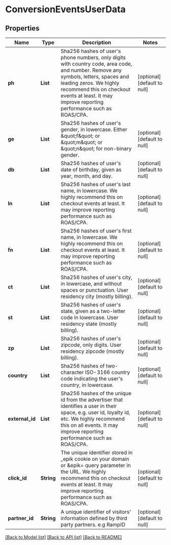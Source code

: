 # ConversionEventsUserData
## Properties

| Name | Type | Description | Notes |
|------------ | ------------- | ------------- | -------------|
| **ph** | **List** | Sha256 hashes of user&#39;s phone numbers, only digits with country code, area code, and number. Remove any symbols, letters, spaces and leading zeros. We highly recommend this on checkout events at least. It may improve reporting performance such as ROAS/CPA. | [optional] [default to null] |
| **ge** | **List** | Sha256 hashes of user&#39;s gender, in lowercase. Either \&quot;f\&quot; or \&quot;m\&quot; or \&quot;n\&quot; for non-binary gender. | [optional] [default to null] |
| **db** | **List** | Sha256 hashes of user&#39;s date of birthday, given as year, month, and day. | [optional] [default to null] |
| **ln** | **List** | Sha256 hashes of user&#39;s last name, in lowercase. We highly recommend this on checkout events at least. It may improve reporting performance such as ROAS/CPA. | [optional] [default to null] |
| **fn** | **List** | Sha256 hashes of user&#39;s first name, in lowercase. We highly recommend this on checkout events at least. It may improve reporting performance such as ROAS/CPA. | [optional] [default to null] |
| **ct** | **List** | Sha256 hashes of user&#39;s city, in lowercase, and without spaces or punctuation. User residency city (mostly billing). | [optional] [default to null] |
| **st** | **List** | Sha256 hashes of user&#39;s state, given as a two-letter code in lowercase. User residency state (mostly billing). | [optional] [default to null] |
| **zp** | **List** | Sha256 hashes of user&#39;s zipcode, only digits. User residency zipcode (mostly billing). | [optional] [default to null] |
| **country** | **List** | Sha256 hashes of two-character ISO-3166 country code indicating the user&#39;s country, in lowercase. | [optional] [default to null] |
| **external\_id** | **List** | Sha256 hashes of the unique id from the advertiser that identifies a user in their space, e.g. user id, loyalty id, etc. We highly recommend this on all events. It may improve reporting performance such as ROAS/CPA. | [optional] [default to null] |
| **click\_id** | **String** | The unique identifier stored in _epik cookie on your domain or &amp;epik&#x3D; query parameter in the URL. We highly recommend this on checkout events at least. It may improve reporting performance such as ROAS/CPA. | [optional] [default to null] |
| **partner\_id** | **String** | A unique identifier of visitors&#39; information defined by third party partners. e.g RampID | [optional] [default to null] |

[[Back to Model list]](../README.md#documentation-for-models) [[Back to API list]](../README.md#documentation-for-api-endpoints) [[Back to README]](../README.md)

